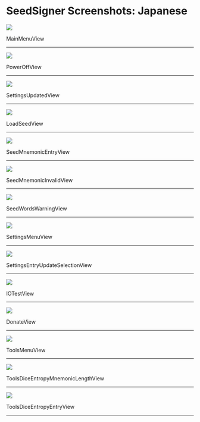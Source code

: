 # SeedSigner Screenshots: Japanese
<img src="MainMenuView.png">

MainMenuView

---

<img src="PowerOffView.png">

PowerOffView

---

<img src="SettingsUpdatedView.png">

SettingsUpdatedView

---

<img src="LoadSeedView.png">

LoadSeedView

---

<img src="SeedMnemonicEntryView.png">

SeedMnemonicEntryView

---

<img src="SeedMnemonicInvalidView.png">

SeedMnemonicInvalidView

---

<img src="SeedWordsWarningView.png">

SeedWordsWarningView

---

<img src="SettingsMenuView.png">

SettingsMenuView

---

<img src="SettingsEntryUpdateSelectionView.png">

SettingsEntryUpdateSelectionView

---

<img src="IOTestView.png">

IOTestView

---

<img src="DonateView.png">

DonateView

---

<img src="ToolsMenuView.png">

ToolsMenuView

---

<img src="ToolsDiceEntropyMnemonicLengthView.png">

ToolsDiceEntropyMnemonicLengthView

---

<img src="ToolsDiceEntropyEntryView.png">

ToolsDiceEntropyEntryView

---

